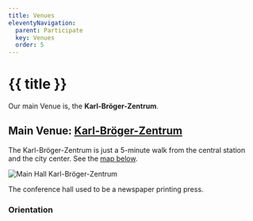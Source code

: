 ```yaml
---
title: Venues
eleventyNavigation:
  parent: Participate
  key: Venues
  order: 5
---
```

# {{ title }}

Our main Venue is, the **Karl-Bröger-Zentrum**.

## Main Venue: [Karl-Bröger-Zentrum](https://www.karl-broeger-zentrum.de/)

The Karl-Bröger-Zentrum is just a 5-minute walk from the central station and the city center. See the [map below](#orientation).

<img class="block-image" src="{{rootPath}}/img/KBZ-combined-small.jpeg" alt="Main Hall Karl-Bröger-Zentrum" />

The conference hall used to be a newspaper printing press.

### Orientation

<div class="open_street_map"
    data-geo="geo:49.443714,11.078875?z=17"
    data-title="Karl-Bröger-Zentrum"
    data-more="Karl-Bröger-Straße 9\n90459 Nürnberg"
    data-href="https://www.karl-broeger-zentrum.de"
></div>

